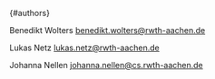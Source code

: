 <!---
This file uses markdown syntax, adhere when fiddling!
http://en.wikipedia.org/wiki/Markdown
-->
{#authors}

Benedikt Wolters <benedikt.wolters@rwth-aachen.de>

Lukas Netz <lukas.netz@rwth-aachen.de>

Johanna Nellen <johanna.nellen@cs.rwth-aachen.de>
